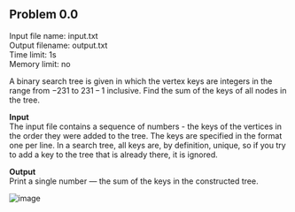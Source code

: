 ## Problem 0.0
Input file name: input.txt\
Output filename: output.txt\
Time limit: 1s\
Memory limit: no

A binary search tree is given in which the vertex keys are integers in the range from −231 to 231 − 1 inclusive. Find the sum of the keys of all nodes in the tree.

**Input**\
The input file contains a sequence of numbers - the keys of the vertices in the order they were added to the tree. The keys are specified in the format one per line.
In a search tree, all keys are, by definition, unique, so if you try to add a key to the tree that is already there, it is ignored.

**Output**\
Print a single number — the sum of the keys in the constructed tree.

![image](https://user-images.githubusercontent.com/60915234/193349791-35a4fe21-0354-4fd9-8384-a49fee4c79b1.png)
